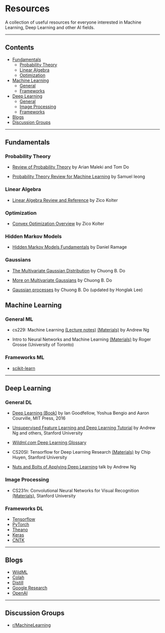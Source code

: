 # Resources
A collection of useful resources for everyone interested in Machine Learning, Deep Learning and other AI fields.

***

## Contents

* [Fundamentals](#fundamentals)
  * [Probability Theory](#probability-theory)
  * [Linear Algebra](#linear-algebra)
  * [Optimization](#optimization)
* [Machine Learning](#machine-learning)
  * [General](#general-ml)
  * [Frameworks](#frameworks-ml)
* [Deep Learning](#deep-learning)
  * [General](#general-dl)
  * [Image Processing](#image-processing)
  * [Frameworks](#frameworks-dl)
* [Blogs](#blogs)
* [Discussion Groups](#discussion-groups)

***

## Fundamentals

### Probability Theory

* [Review of Probability Theory](http://cs229.stanford.edu/section/cs229-prob.pdf) by Arian Maleki and Tom Do

* [Probability Theory Review for Machine Learning](https://see.stanford.edu/materials/aimlcs229/cs229-prob.pdf) by Samuel Ieong

### Linear Algebra

* [Linear Algebra Review and Reference](http://cs229.stanford.edu/section/cs229-linalg.pdf) by Zico Kolter

### Optimization

* [Convex Optimization Overview](http://cs229.stanford.edu/section/cs229-cvxopt.pdf) by Zico Kolter

### Hidden Markov Models

* [Hidden Markov Models Fundamentals](https://see.stanford.edu/materials/aimlcs229/cs229-hmm.pdf) by Daniel Ramage

### Gaussians

* [The Multivariate Gaussian Distribution](http://cs229.stanford.edu/section/gaussians.pdf) by Chuong B. Do

* [More on Multivariate Gaussians](http://cs229.stanford.edu/section/more_on_gaussians.pdf) by Chuong B. Do

* [Gaussian processes](http://cs229.stanford.edu/section/cs229-gaussian_processes.pdf) by Chuong B. Do (updated by Honglak Lee)

## Machine Learning

### General ML

* cs229: Machine Learning [(Lecture notes)](http://cs229.stanford.edu/notes/cs229-notes1.pdf) [(Materials)](https://see.stanford.edu/Course/CS229) by Andrew Ng

* Intro to Neural Networks and Machine Learning [(Materials)](http://www.cs.toronto.edu/~rgrosse/courses/csc321_2017/) by Roger Grosse (University of Toronto)

### Frameworks ML

* [scikit-learn](http://scikit-learn.org/stable/)

***

## Deep Learning

### General DL

* [Deep Learning (Book)](http://www.deeplearningbook.org/) by Ian Goodfellow, Yoshua Bengio and Aaron Courville, MIT Press, 2016

* [Unsupervised Feature Learning and Deep Learning Tutorial](http://ufldl.stanford.edu/tutorial/) by Andrew Ng and others, Stanford University

* [*Wildml.com* Deep Learning Glossary](http://www.wildml.com/deep-learning-glossary)

* CS20SI: Tensorflow for Deep Learning Research [(Materials)](http://web.stanford.edu/class/cs20si/syllabus.html) by Chip Huyen, Stanford University 

* [Nuts and Bolts of Applying Deep Learning](https://www.youtube.com/watch?v=F1ka6a13S9I) talk by Andrew Ng 

### Image Processing

* CS231n: Convolutional Neural Networks for Visual Recognition [(Materials)](http://cs231n.github.io/), Stanford University

### Frameworks DL

* [Tensorflow](https://www.tensorflow.org/)
* [PyTorch](http://pytorch.org/)
* [Theano](http://deeplearning.net/software/theano/)
* [Keras](https://keras.io/)
* [CNTK](https://docs.microsoft.com/en-us/cognitive-toolkit/)

***

## Blogs

* [WildML](http://www.wildml.com/)
* [Colah](http://colah.github.io/)
* [Distill](http://distill.pub/)
* [Google Research](https://research.googleblog.com/)
* [OpenAI](https://blog.openai.com/)

***

## Discussion Groups

* [r/MachineLearning](https://www.reddit.com/r/MachineLearning/)
